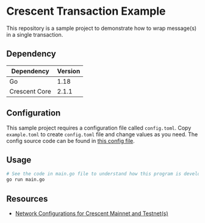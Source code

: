 # Crescent Transaction Example

This repository is a sample project to demonstrate how to wrap message(s) in a single transaction.

## Dependency

| Dependency    | Version |
| ------------- | ------- |
| Go            | 1.18    |
| Crescent Core | 2.1.1   |

## Configuration

This sample project requires a configuration file called `config.toml`. Copy `example.toml` to create `config.toml` file and change values as you need. The config source code can be found in [this config file](/config/config.go).

## Usage

```bash
# See the code in main.go file to understand how this program is developed
go run main.go
```

## Resources

- [Network Configurations for Crescent Mainnet and Testnet(s)](https://docs.crescent.network/other-information/network-configurations)
